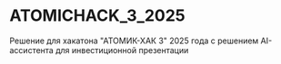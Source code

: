 # ATOMICHACK_3_2025
Решение для хакатона "АТОМИК-ХАК 3" 2025 года с решением AI-ассистента для инвестиционной презентации
